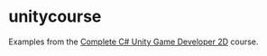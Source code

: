 # unitycourse
Examples from the [Complete C# Unity Game Developer 2D](https://www.udemy.com/course/unitycourse/) course.
